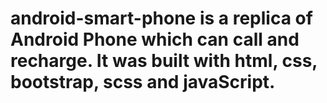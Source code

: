 # android-smart-phone is a replica of Android Phone which can call and recharge. It was built with html, css, bootstrap, scss and javaScript.
